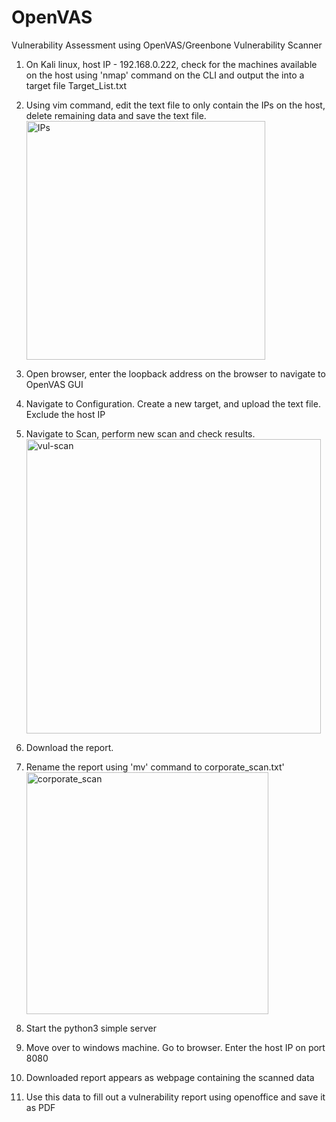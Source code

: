 # OpenVAS
Vulnerability Assessment using OpenVAS/Greenbone Vulnerability Scanner

 1. On Kali linux, host IP - 192.168.0.222, check for the machines available on the host using 'nmap' command on the CLI and output the into a target file
Target_List.txt

 2. Using vim command, edit the text file to only contain the IPs on the host, delete remaining data and save the text file.
    <img width="382" alt="IPs" src="https://user-images.githubusercontent.com/89782464/230749969-e67a4761-691a-4cab-b77f-228240203df3.PNG">

3. Open browser, enter the loopback address on the browser to navigate to OpenVAS GUI

4. Navigate to Configuration. Create a new target, and upload the text file. Exclude the host IP

5. Navigate to Scan, perform new scan and check results.
   <img width="471" alt="vul-scan" src="https://user-images.githubusercontent.com/89782464/230749977-2ed7af24-00a4-4288-b94d-5063cc726ff5.PNG">

6. Download the report.

7. Rename the report using 'mv' command to corporate_scan.txt'
   <img width="387" alt="corporate_scan" src="https://user-images.githubusercontent.com/89782464/230749982-0454780a-b732-447d-b9e0-bee165c1b148.PNG">

8. Start the python3 simple server

9. Move over to windows machine. Go to browser. Enter the host IP on port 8080

10. Downloaded report appears as webpage containing the scanned data

11. Use this data to fill out a vulnerability report using openoffice and save it as PDF

